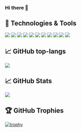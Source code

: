 ### Hi there 👋

<!--
**luobozz/luobozz** is a ✨ _special_ ✨ repository because its `README.md` (this file) appears on your GitHub profile.

Here are some ideas to get you started:

- 🔭 I’m currently working on ...
- 🌱 I’m currently learning ...
- 👯 I’m looking to collaborate on ...
- 🤔 I’m looking for help with ...
- 💬 Ask me about ...
- 📫 How to reach me: ...
- 😄 Pronouns: ...
- ⚡ Fun fact: ...
-->


## 🔧 Technologies & Tools

![](https://img.shields.io/badge/OS-Linux-informational?logo=linux&logoColor=white&color=2775b6)
![](https://img.shields.io/badge/OS-Windows-informational?logo=windows&logoColor=white&color=2775b6)
![](https://img.shields.io/badge/Editor-VS_Code-informational?logo=visual-studio-code&logoColor=white&color=2775b6)
![](https://img.shields.io/badge/Editor-IntelliJ_IDEA-informational?logo=IntelliJ-IDEA&logoColor=white&color=2775b6)
![](https://img.shields.io/badge/Terminal-Hyper-informational?logo=Hyper&logoColor=white&color=2775b6)
![](https://img.shields.io/badge/Code-Java-informational?&logo=Java&logoColor=white&color=2775b6)
![](https://img.shields.io/badge/Code-JavaScript-informational?&logo=javascript&logoColor=white&color=2775b6)
![](https://img.shields.io/badge/Code-Python-informational?&logo=python&logoColor=white&color=2775b6)
![](https://img.shields.io/badge/Code-Vue-informational?&logo=Vue.js&logoColor=white&color=2775b6)
![](https://img.shields.io/badge/Shell-Bash-informational?&logo=gnu-bash&logoColor=white&color=2775b6)
![](https://img.shields.io/badge/Tools-Docker-informational?&logo=docker&logoColor=white&color=2775b6)
<br/>

## &#x1f4c8; GitHub top-langs

<a href="https://github.com/luobozz">
  <img align="center" src="https://github-readme-stats.vercel.app/api/top-langs/?username=luobozz&theme=graywhite&count_private=true&layout=compact"/>
</a>
<br/>

## &#x1f4c8; GitHub Stats

<a href="https://github.com/luobozz">
  <img align="center" src="https://github-readme-stats.vercel.app/api?username=luobozz&show_icons=true&theme=graywhite&count_private=true" />
</a>
<br/>

## 🏆 GitHub Trophies

[![trophy](https://github-profile-trophy.vercel.app/?username=luobozz&theme=graywhite&count_private=true)](https://github.com/luobozz)
